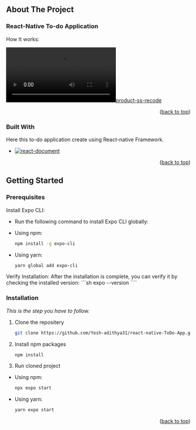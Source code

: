 <a name="readme-top"></a>

<!-- ABOUT THE PROJECT -->

## About The Project

### React-Native To-do Application
How It works:

[![product-ss-recode]][product-ss-recode]

<p align="right">(<a href="#readme-top">back to top</a>)</p>

### Built With

Here this to-do application create using React-native Framework.

- [![react-document][React Native]][react-document]

<p align="right">(<a href="#readme-top">back to top</a>)</p>

<!-- GETTING STARTED -->

## Getting Started

### Prerequisites

Install Expo CLI:
* Run the following command to install Expo CLI globally:

- Using npm:
  ```sh
  npm install -g expo-cli
  ```
- Using yarn:
  ```sh
  yarn global add expo-cli
  ```

Verify Installation:
    After the installation is complete, you can verify it by checking the installed version:
    ```sh
    expo --version
    ````

### Installation

_This is the step you have to follow._

1. Clone the repositery
    ```sh
    git clone https://github.com/Yesh-adithya31/react-native-ToDo-App.git
    ````

2. Install npm packages
   ```sh
   npm install
   ```
3. Run cloned project

- Using npm:
   ```sh
   npx expo start
   ```
- Using yarn:
   ```sh
   yarn expo start
   ```

<p align="right">(<a href="#readme-top">back to top</a>)</p>

<!-- MARKDOWN LINKS & IMAGES -->

[react-document]: https://facebook.github.io/react-native/
[React Native]: https://img.shields.io/badge/React_Native-61DAFB?style=for-the-badge&logo=react&logoColor=white
[product-ss-recode]: images/ss-recode.MP4